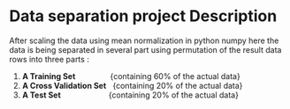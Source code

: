# Data separation project Description
After scaling the data using mean normalization in python numpy
here the data is being separated in several part using permutation 
of the result data rows into three parts :

  1. **A Training Set** &nbsp; &nbsp; &nbsp;  &nbsp;  &nbsp;  &nbsp; &nbsp;  &nbsp;{containing 60% of the actual data}
  2. **A Cross Validation Set** &nbsp; {containing 20% of the actual data}
  3. **A Test Set** &nbsp; &nbsp; &nbsp; &nbsp;  &nbsp;  &nbsp; &nbsp;  &nbsp; &nbsp;  &nbsp; &nbsp;{containing 20% of the actual data}
